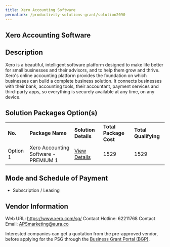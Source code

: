```yaml
---
title: Xero Accounting Software
permalink: /productivity-solutions-grant/solution2090
---
```


## Xero Accounting Software

## Description

Xero is a beautiful, intelligent software platform designed to make life better for small businesses and their advisors, and to help them grow and thrive.
Xero's online accounting platform provides the foundation on which businesses can build a complete business solution. It connects businesses with their bank, accounting tools, their accountant, payment services and third-party apps, so everything is securely available at any time, on any device.

## Solution Packages Option(s)

<table>
<tr>
<td><b>No.</b></td>
<td><b>Package Name</b></td>
<td><b>Solution Details</b></td>
<td><b>Total Package Cost</b></td>
<td><b>Total Qualifying</b></td>
</tr>
<tr>
<td>Option 1</td>
<td>Xero Accounting Software - PREMIUM 1</td>
<td><a href='https://www.gobusiness.gov.sg/images/psg/Desensitised_Aura_Partners_Annex_3_CR_wef_2_Sept_2021_Part_1.pdf'>View Details</a></td>
<td>1529</td>
<td>1529</td>
</tr>
</table>

## Mode and Schedule of Payment

 - Subscription / Leasing

## Vendor Information

 Web URL: https://www.xero.com/sg/ 
Contact Hotline: 62211768 
Contact Email: APSmarketing@aura.co 


Interested companies can get a quotation from the pre-approved vendor, before applying for the PSG through the <a href='https://www.businessgrants.gov.sg/'>Business Grant Portal (BGP)</a>.
